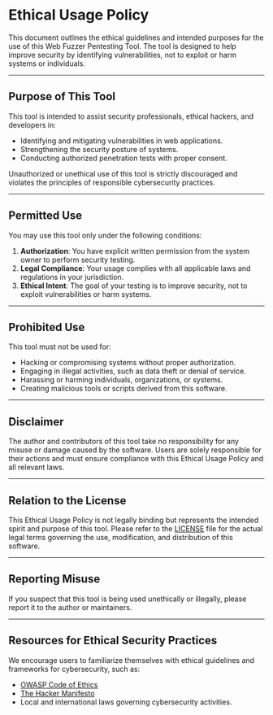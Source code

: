 # Ethical Usage Policy

This document outlines the ethical guidelines and intended purposes for the use of this Web Fuzzer Pentesting Tool. The tool is designed to help improve security by identifying vulnerabilities, not to exploit or harm systems or individuals.

---

## Purpose of This Tool

This tool is intended to assist security professionals, ethical hackers, and developers in:
- Identifying and mitigating vulnerabilities in web applications.
- Strengthening the security posture of systems.
- Conducting authorized penetration tests with proper consent.

Unauthorized or unethical use of this tool is strictly discouraged and violates the principles of responsible cybersecurity practices.

---

## Permitted Use

You may use this tool only under the following conditions:
1. **Authorization**: You have explicit written permission from the system owner to perform security testing.
2. **Legal Compliance**: Your usage complies with all applicable laws and regulations in your jurisdiction.
3. **Ethical Intent**: The goal of your testing is to improve security, not to exploit vulnerabilities or harm systems.

---

## Prohibited Use

This tool must not be used for:
- Hacking or compromising systems without proper authorization.
- Engaging in illegal activities, such as data theft or denial of service.
- Harassing or harming individuals, organizations, or systems.
- Creating malicious tools or scripts derived from this software.

---

## Disclaimer

The author and contributors of this tool take no responsibility for any misuse or damage caused by the software. Users are solely responsible for their actions and must ensure compliance with this Ethical Usage Policy and all relevant laws.

---

## Relation to the License

This Ethical Usage Policy is not legally binding but represents the intended spirit and purpose of this tool. Please refer to the [LICENSE](./LICENSE) file for the actual legal terms governing the use, modification, and distribution of this software.

---

## Reporting Misuse

If you suspect that this tool is being used unethically or illegally, please report it to the author or maintainers.

---

## Resources for Ethical Security Practices

We encourage users to familiarize themselves with ethical guidelines and frameworks for cybersecurity, such as:
- [OWASP Code of Ethics](https://owasp.org/www-community/OWASP_Code_of_Ethics)
- [The Hacker Manifesto](https://en.wikipedia.org/wiki/Hacker_Manifesto)
- Local and international laws governing cybersecurity activities.